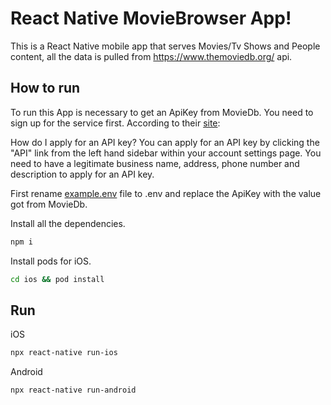 # React Native MovieBrowser App!

This is a React Native mobile app that serves Movies/Tv Shows and People content, all the data is pulled from https://www.themoviedb.org/ api.

## How to run

To run this App is necessary to get an ApiKey from MovieDb. You need to sign up for the service first.
According to their [site](https://www.themoviedb.org/documentation/api):

How do I apply for an API key?
You can apply for an API key by clicking the "API" link from the left hand sidebar within your account settings page. You need to have a legitimate business name, address, phone number and description to apply for an API key.

First rename [example.env](https://github.com/olman21/react-native-movies/blob/master/example.env) file to .env and replace the ApiKey with the value got from MovieDb.

Install all the dependencies.

```bash
npm i
```

Install pods for iOS.

```bash
cd ios && pod install
```

## Run

iOS
```bash
npx react-native run-ios
```
Android
```bash
npx react-native run-android
```

